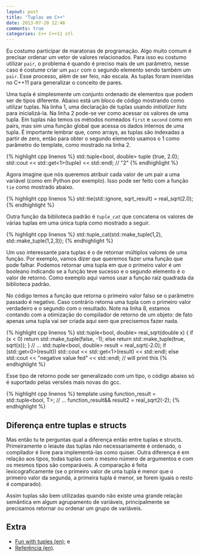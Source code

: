 ```yaml
---
layout: post
title: "Tuplas em C++"
date: 2013-07-20 12:48
comments: true
categories: C++ C++11 stl
---
```


Eu costumo participar de maratonas de programação. Algo muito comum é precisar
 ordenar um vetor de valores relacionados. Para isso eu costumo utilizar
 `pair`, o problema é quando é preciso mais de um
 parâmetro, nesse caso é costume criar um `pair` com o segundo
 elemento sendo também um `pair`. Esse processo, além de ser
 feio, não escala. As tuplas foram inseridas no C++11 para generalizar o
 conceito de pares.

Uma tupla é simplesmente um conjunto ordenado de elementos que podem ser de
 tipos diferente. Abaixo está um bloco de código mostrando como utilizar
 tuplas. Na linha 1, uma declaração de tuplas usando *initializer lists* para
 inicializá-la. Na linha 2 pode-se ver como acessar os valores de uma
 tupla. Em tuplas não temos os métodos nomeados `first` e `second` como
 em pairs, mas sim uma função global que acessa os dados internos de uma tupla.
 É importante lembrar que, como arrays, as tuplas são indexadas a partir de
 zero, então para obter o segundo elemento usamos o 1 como parâmetro do
 template, como mostrado na linha 2.

{% highlight cpp linenos %}
std::tuple<bool, double> tuple {true, 2.0};
std::cout << std::get<1>(tuple) << std::endl; // "2"
{% endhighlight %}

Agora imagine que nós queremos atribuir cada valor de um pair a uma
 variável (como em Python por exemplo). Isso pode ser feito com a função
 `tie` como mostrado abaixo.

{% highlight cpp linenos %}
std::tie(std::ignore, sqrt_result) = real_sqrt(2.0);
{% endhighlight %}

Outra função da biblioteca padrão é _`tuple_cat`_ que concatena
 os valores de várias tuplas em uma única tupla como mostrado
 a seguir.

{% highlight cpp linenos %}
std::tuple_cat(std::make_tuple(1,2), std::make_tuple(1,2,3));
{% endhighlight %}

Um uso interessante para tuplas é o de retornar múltiplos valores de uma
 função. Por exemplo, vamos dizer que queremos fazer uma função que pode
 falhar. Podemos retornar uma tupla em que o primeiro valor é um booleano
 indicando se a função teve sucesso e o segundo elemento é o valor de retorno.
 Como exemplo aqui vamos usar a função raiz quadrada da biblioteca padrão.

No código temos a função que retorna o primeiro valor falso se o parâmetro
 passado é negativo. Caso contrário retorna uma tupla com o primeiro valor
 verdadeiro e o segundo com o resultado. Note na linha 8, estamos
 contando com a otimização do compilador de retorno de um objeto: de fato
 apenas uma tupla vai ser criada aqui sem que precisemos fazer nada.

{% highlight cpp linenos %}
std::tuple<bool, double> real_sqrt(double x) \{
  if (x < 0)
    return std::make_tuple(false, -1);
  else
    return std::make_tuple(true, sqrt(x));
\}
// ...
std::tuple<bool, double> result = real_sqrt(-2.0);
if (std::get<0>(result))
  std::cout << std::get<1>(result) << std::endl;
else
  std::cout << "negative value fed" << std::endl; // will print this
{% endhighlight %}

Esse tipo de retorno pode ser generalizado com um tipo, o código abaixo só
 é suportado pelas versões mais novas do gcc.

{% highlight cpp linenos %}
  template<typename T>
  using function_result = std::tuple<bool, T>;
  // ...
  function_result<double>&& result2 = real_sqrt2(-2);
{% endhighlight %}

Diferença entre tuplas e structs
--------------------------------
Mas então tu te perguntas qual a diferença então entre tuplas e structs.
 Primeiramente o leiaute das tuplas não necessariamente é ordenado, o
 compilador é livre para implementá-las como quiser. Outra diferença é
 em relação aos tipos,
 todas tuplas com o mesmo número de argumentos e com os mesmos tipos são
 comparáveis. A comparação é feita lexicograficamente (se o primeiro valor de
 uma tupla é menor que o primeiro valor da segunda, a primeira tupla é menor,
 se forem iguais o resto é comparado).

Assim tuplas são bem utilizadas quando não existe uma grande relação semântica
 em algum agrupamento de variáveis, principalmente se precisamos retornar ou
 ordenar um grupo de variáveis.

Extra
-----
* [Fun with tuples (en)](http://www.youtube.com/watch?v=3tipURTxEUw); e
* [Referência (en)](http://en.cppreference.com/w/cpp/utility/tuple).
